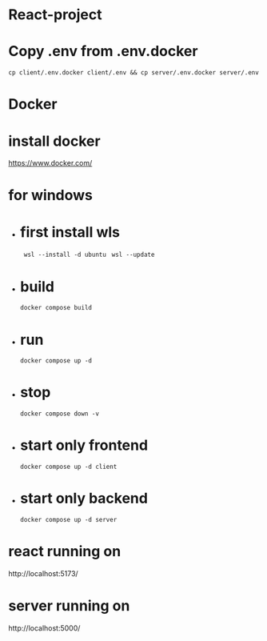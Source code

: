 # React-project

# Copy .env from .env.docker

  `cp client/.env.docker client/.env && cp server/.env.docker server/.env`

# Docker 
# install docker 
https://www.docker.com/

# for windows 
* first install wls 
  =
  ` wsl --install -d ubuntu`
  ` wsl --update`
* build 
  =
  `docker compose build`
* run 
  =
  `docker compose up -d`
* stop 
  =
  `docker compose down -v`
* start only frontend 
  =
  `docker compose up -d client`
* start only backend 
  =
  `docker compose up -d server`

# react running on
http://localhost:5173/
# server running on 
http://localhost:5000/
